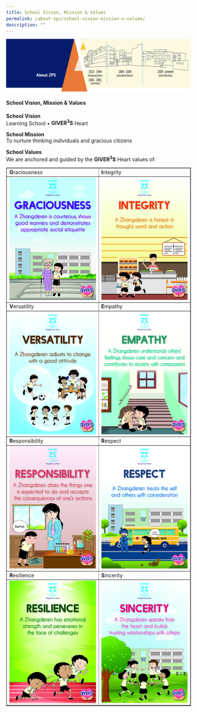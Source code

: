 ```yaml
---
title: School Vision, Mission & Values
permalink: /about-zps/school-vision-mission-n-values/
description: ""
---
```

<img src="/images/AboutUs.png">
<h4>School Vision, Mission &amp; Values</h4>
<p><strong>School Vision<br></strong>Learning School • <strong>GIVER<sup>3</sup>S</strong>&nbsp;Heart</p>
<p><strong>School Mission<br></strong>To nurture thinking individuals and gracious citizens</p>
<p><strong>School Values<br></strong>We are anchored and guided by the&nbsp;<strong>GIVER<sup>3</sup>S</strong>&nbsp;Heart values of:</p>
<table style="border-collapse: collapse; width: 100%;" border="1">
<tbody>
<tr>
<td style="width: 50%;"><strong>G</strong>raciousness</td>
<td style="width: 50%;"><strong>I</strong>ntegrity</td>
</tr>
<tr>
<td style="width: 50%;"><img src="/images/svmv1.jpg"></td>
<td style="width: 50%;"><img src="/images/svmv2.jpg"></td>
</tr>
<tr>
<td style="width: 50%;"><strong>V</strong>ersatility</td>
<td style="width: 50%;"><strong>E</strong>mpathy</td>
</tr>
<tr>
<td style="width: 50%;"><img src="/images/svmv3.jpg"></td>
<td style="width: 50%;"><img src="/images/svmv4.jpg"></td>
</tr>
<tr>
<td style="width: 50%;"><strong>R</strong>esponsibility</td>
<td style="width: 50%;"><strong>R</strong>espect</td>
</tr>
<tr>
<td style="width: 50%;"><img src="/images/svmv5.jpg"></td>
<td style="width: 50%;"><img src="/images/svmv6.jpg"></td>
</tr>
<tr>
<td style="width: 50%;"><strong>R</strong>esilience</td>
<td style="width: 50%;"><strong>S</strong>incerity</td>
</tr>
<tr>
<td style="width: 50%;"><img src="/images/svmv7.jpg"></td>
<td style="width: 50%;"><img src="/images/svmv8.jpg"></td>
</tr>
</tbody>
</table>